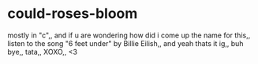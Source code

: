 # could-roses-bloom

mostly in "c",,
and if u are wondering how did i come up the name for this,,
listen to the song "6 feet under" by Billie Eilish,,
and yeah thats it ig,,
buh bye,, tata,,
XOXO,, <3
